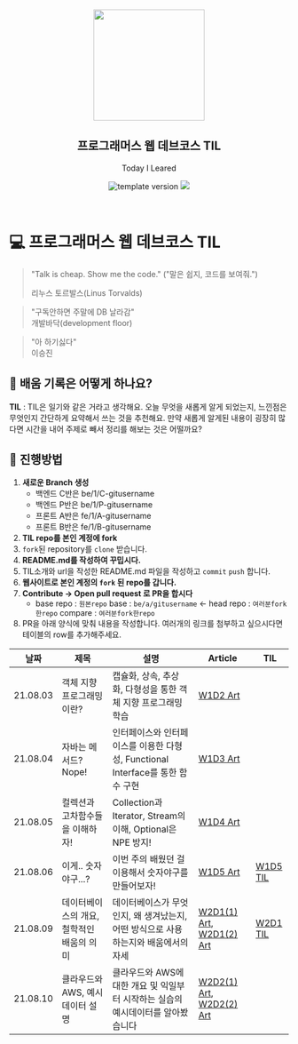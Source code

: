 <br/>
<p align="middle" >
  <img width="200px;" src="./src/images/prgms-logo.png"/>
</p>
<h2 align="middle">프로그래머스 웹 데브코스 TIL</h2>
<p align="middle">Today I Leared</p>
<p align="middle">
  <img src="https://img.shields.io/badge/version-1.0.0-blue?style=flat-square" alt="template version"/>
  <img src="https://img.shields.io/badge/language-md-md.svg?style=flat-square"/>
</p>

<p align="middle">
  <!-- <a href="#">☕ 블로그 링크</a> -->  
</p>

<br/>

# 💻 프로그래머스 웹 데브코스 TIL

> "Talk is cheap. Show me the code."
> ("말은 쉽지, 코드를 보여줘.")
>
> 리누스 토르발스(Linus Torvalds)

> "구독안하면 주말에 DB 날라감"  
> 개발바닥(development floor)

> "아 하기싫다"  
> 이승진

## 📌 배움 기록은 어떻게 하나요?

**TIL** : TIL은 일기와 같은 거라고 생각해요. 오늘 무엇을 새롭게 알게 되었는지, 느낀점은 무엇인지 간단하게 요약해서 쓰는 것을 추천해요. 만약 새롭게 알게된 내용이 굉장히 많다면 시간을 내어 주제로 빼서 정리를 해보는 것은 어떨까요?

## 🚀 진행방법

1. **새로운 Branch 생성**
   - 백엔드 C반은 be/1/C-gitusername
   - 백엔드 P반은 be/1/P-gitusername
   - 프론트 A반은 fe/1/A-gitusername
   - 프론트 B반은 fe/1/B-gitusername
2. **TIL repo를 본인 계정에 fork**
3. `fork`된 repository를 `clone` 받습니다.
4. **README.md를 작성하여 꾸밉시다.**
5. TIL소개와 url을 작성한 README.md 파일을 작성하고 `commit` `push` 합니다.
6. **웹사이트로 본인 계정의 `fork` 된 repo를 갑니다.**
7. **Contribute → Open pull request 로 PR을 합시다**
   - base repo : `원본repo` base : `be/a/gitusername` ← head repo : `여러분fork한repo` compare : `여러분fork한repo`
8. PR을 아래 양식에 맞춰 내용을 작성합니다.
   여러개의 링크를 첨부하고 싶으시다면 테이블의 row를 추가해주세요.

| 날짜     | 제목                                      | 설명                                                                               | Article                                                                                                                                                                                                      | TIL                                                                                                                                                                                           |
| -------- | ----------------------------------------- | ---------------------------------------------------------------------------------- | ------------------------------------------------------------------------------------------------------------------------------------------------------------------------------------------------------------ | --------------------------------------------------------------------------------------------------------------------------------------------------------------------------------------------- |
| 21.08.03 | 객체 지향 프로그래밍이란?                 | 캡슐화, 상속, 추상화, 다형성을 통한 객체 지향 프로그래밍 학습                      | [W1D2 Art](https://github.com/sirin0762/TIL/blob/main/programmers/session/02_2021_08_03.md)                                                                                                                  |                                                                                                                                                                                               |
| 21.08.04 | 자바는 메서드? Nope!                      | 인터페이스와 인터페이스를 이용한 다형성, Functional Interface를 통한 함수 구현     | [W1D3 Art](https://github.com/sirin0762/TIL/blob/main/programmers/session/03_2021_08_04.md)                                                                                                                  |                                                                                                                                                                                               |
| 21.08.05 | 컬렉션과 고차함수들을 이해하자!           | Collection과 Iterator, Stream의 이해, Optional은 NPE 방지!                         | [W1D4 Art](https://github.com/sirin0762/TIL/blob/main/programmers/session/04_2021_08_05.md)                                                                                                                  |
| 21.08.06 | 이게.. 숫자야구...?                       | 이번 주의 배웠던 걸 이용해서 숫자야구를 만들어보자!                                | [W1D5 Art](https://github.com/sirin0762/TIL/blob/main/programmers/session/04_2021_08_05.md)                                                                                                                  | [W1D5 TIL](https://velog.io/@sirin0762/%ED%94%84%EB%A1%9C%EA%B7%B8%EB%9E%98%EB%A8%B8%EC%8A%A4-%EC%9B%B9-%EB%8D%B0%EB%B8%8C%EC%BD%94%EC%8A%A4-%EB%B0%B1%EC%95%A4%EB%93%9C-1%EA%B8%B0-W1D5-TIL) |
| 21.08.09 | 데이터베이스의 개요, 철학적인 배움의 의미 | 데이터베이스가 무엇인지, 왜 생겨났는지, 어떤 방식으로 사용하는지와 배움에서의 자세 | [W2D1(1) Art](<https://github.com/sirin0762/TIL/blob/main/programmers/session/06_2021_08_09(1).md>), [W2D1(2) Art](<https://github.com/sirin0762/TIL/blob/main/programmers/session/06_2021_08_09(2).md>)     | [W2D1 TIL](https://velog.io/@sirin0762/%ED%94%84%EB%A1%9C%EA%B7%B8%EB%9E%98%EB%A8%B8%EC%8A%A4-%EC%9B%B9-%EB%8D%B0%EB%B8%8C%EC%BD%94%EC%8A%A4-%EB%B0%B1%EC%95%A4%EB%93%9C-1%EA%B8%B0-W2D1-TIL) |
| 21.08.10 | 클라우드와 AWS, 예시 데이터 설명          | 클라우드와 AWS에 대한 개요 및 익일부터 시작하는 실습의 예시데이터를 알아봤습니다   | [W2D2(1) Art](<https://github.com/sirin0762/TIL/blob/main/programmers/session/W2D2_2021_08_10(1).md>), [W2D2(2) Art](<https://github.com/sirin0762/TIL/blob/main/programmers/session/W2D2_2021_08_10(2).md>) |
